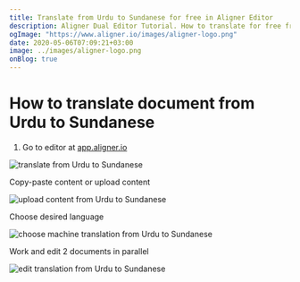 ```yaml
---
title: Translate from Urdu to Sundanese for free in Aligner Editor
description: Aligner Dual Editor Tutorial. How to translate for free from Urdu to Sundanese. Aligner is multilingual document management platform. 
ogImage: "https://www.aligner.io/images/aligner-logo.png"
date: 2020-05-06T07:09:21+03:00
image: ../images/aligner-logo.png
onBlog: true
---
```


# How to translate document from Urdu to Sundanese

1. Go to editor at [app.aligner.io](https://app.aligner.io "Aligner App web page")

![translate from Urdu to Sundanese](../aligner-blank-editor.png "translate from Urdu to Sundanese")

Copy-paste content or upload content

![upload content from Urdu to Sundanese](../aligner-uploaded-document.png "upload content from Urdu to Sundanese")

Choose desired language

![choose machine translation from Urdu to Sundanese](../aligner-language-dropdown.png "choose machine translation from Urdu to Sundanese")

Work and edit 2 documents in parallel

![edit translation from Urdu to Sundanese](../aligner-double-sitded-editor.png "edit translation from Urdu to Sundanese")

